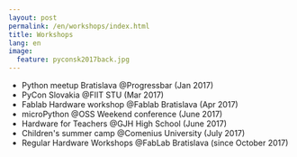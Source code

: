 ```yaml
---
layout: post
permalink: /en/workshops/index.html
title: Workshops
lang: en
image:
  feature: pyconsk2017back.jpg
---
```


*   Python meetup Bratislava  @Progressbar (Jan 2017)
*   PyCon Slovakia  @FIIT STU (Mar 2017)
*   Fablab Hardware workshop @Fablab Bratislava (Apr 2017)
*   microPython @OSS Weekend conference (June 2017)
*   Hardware for Teachers @GJH High School (June 2017)
*   Children's summer camp @Comenius University (July 2017)
*   Regular Hardware Workshops @FabLab Bratislava (since October 2017)
